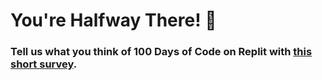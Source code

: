 # You're Halfway There! 🎊

### Tell us what you think of 100 Days of Code on Replit with [this short survey](https://forms.gle/EcgMHLwRq4oJd1zW6).